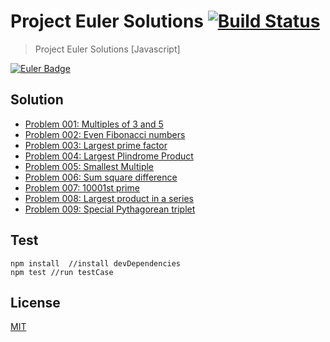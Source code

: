# Project Euler Solutions [![Build Status][build]][build-url]
> Project Euler Solutions [Javascript]

[![Euler Badge][euler-badge]][euler-url]

## Solution
- [Problem 001: Multiples of 3 and 5](./solution/1.multiplesof3and5.js)
- [Problem 002: Even Fibonacci numbers](./solution/2.evenfibonacciNumbers.js)
- [Problem 003: Largest prime factor](./solution/3.largestPrimeFactor.js)
- [Problem 004: Largest Plindrome Product](./solution/4.largestPalindromeProduct.js)
- [Problem 005: Smallest Multiple](./solution/5.smallestMultiple.js)
- [Problem 006: Sum square difference](./solution/6.sumSquareDifference.js)
- [Problem 007:	10001st prime](./solution/7.nthPrime.js)
- [Problem 008:	Largest product in a series](./solution/8.largestProductinaSeries.js)
- [Problem 009:	Special Pythagorean triplet](./solution/9.specialPythagoreanTriplet.js)

## Test
```shell
npm install  //install devDependencies
npm test //run testCase
```

## License
[MIT](./LICENSE)

[build]: https://travis-ci.org/AungMyoKyaw/projectEulerSolutions.svg?branch=master
[build-url]: https://travis-ci.org/AungMyoKyaw/projectEulerSolutions
[euler-badge]: https://projecteuler.net/profile/AungMyoKyaw.png?nocache
[euler-url]: https://projecteuler.net/
